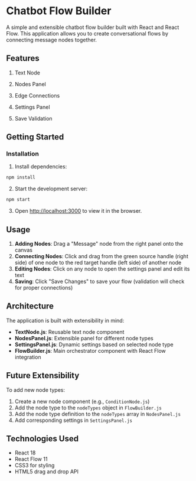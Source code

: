 # Chatbot Flow Builder

A simple and extensible chatbot flow builder built with React and React Flow. This application allows you to create conversational flows by connecting message nodes together.

## Features

 1. Text Node

 2. Nodes Panel

 3. Edge Connections

 4. Settings Panel

 5. Save Validation


## Getting Started



### Installation

1. Install dependencies:
```bash
npm install
```

2. Start the development server:
```bash
npm start
```

3. Open [http://localhost:3000](http://localhost:3000) to view it in the browser.

## Usage

1. **Adding Nodes**: Drag a "Message" node from the right panel onto the canvas
2. **Connecting Nodes**: Click and drag from the green source handle (right side) of one node to the red target handle (left side) of another node
3. **Editing Nodes**: Click on any node to open the settings panel and edit its text
4. **Saving**: Click "Save Changes" to save your flow (validation will check for proper connections)

## Architecture

The application is built with extensibility in mind:

- **TextNode.js**: Reusable text node component
- **NodesPanel.js**: Extensible panel for different node types
- **SettingsPanel.js**: Dynamic settings based on selected node type
- **FlowBuilder.js**: Main orchestrator component with React Flow integration

## Future Extensibility

To add new node types:

1. Create a new node component (e.g., `ConditionNode.js`)
2. Add the node type to the `nodeTypes` object in `FlowBuilder.js`
3. Add the node type definition to the `nodeTypes` array in `NodesPanel.js`
4. Add corresponding settings in `SettingsPanel.js`

## Technologies Used

- React 18
- React Flow 11
- CSS3 for styling
- HTML5 drag and drop API

